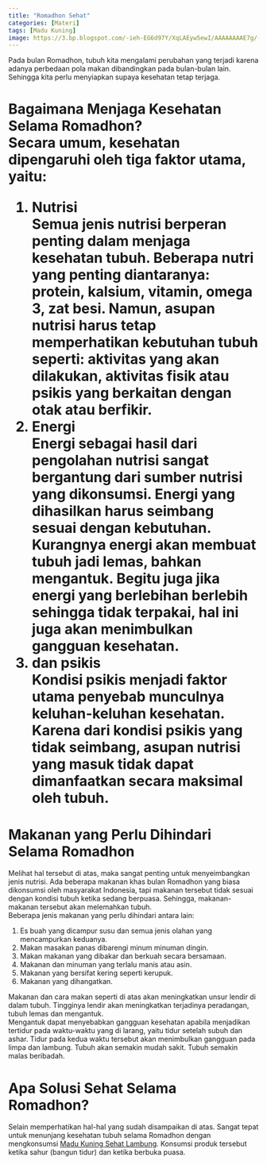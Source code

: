 ```yaml
---
title: "Romadhon Sehat"
categories: [Materi]
tags: [Madu Kuning]
image: https://3.bp.blogspot.com/-ieh-EG6d97Y/XqLAEyw5ewI/AAAAAAAAE7g/-cM1QdvStDcr2aZARiNcAmRpZa_lbmSwgCPcBGAsYHg/s1600/202004-mho-romadhon-sehat.png
---
```


<div>Pada bulan Romadhon, tubuh kita mengalami perubahan yang terjadi karena adanya perbedaan pola makan dibandingkan pada bulan-bulan lain. Sehingga kita perlu menyiapkan supaya kesehatan tetap terjaga.</div>

<h1>Bagaimana Menjaga Kesehatan Selama Romadhon?

<div>Secara umum, kesehatan dipengaruhi oleh tiga faktor utama, yaitu:</div>

<ol><li>Nutrisi
<div>Semua jenis nutrisi berperan penting dalam menjaga kesehatan tubuh. Beberapa nutri yang penting diantaranya: protein, kalsium, vitamin, omega 3, zat besi. Namun, asupan nutrisi harus tetap memperhatikan kebutuhan tubuh seperti: aktivitas yang akan dilakukan, aktivitas fisik atau psikis yang berkaitan dengan otak atau berfikir.</div></li>
<li>Energi
<div>Energi sebagai hasil dari pengolahan nutrisi sangat bergantung dari sumber nutrisi yang dikonsumsi. Energi yang dihasilkan harus seimbang sesuai dengan kebutuhan. Kurangnya energi akan membuat tubuh jadi lemas, bahkan mengantuk. Begitu juga jika energi yang berlebihan berlebih sehingga tidak terpakai, hal ini juga akan menimbulkan gangguan kesehatan.</div></li>
<li>dan psikis
<div>Kondisi psikis menjadi faktor utama penyebab munculnya keluhan-keluhan kesehatan. Karena dari kondisi psikis yang tidak seimbang, asupan nutrisi yang masuk tidak dapat dimanfaatkan secara maksimal oleh tubuh.</div></li></ol>

<h1>Makanan yang Perlu Dihindari Selama Romadhon</h1>

<div>Melihat hal tersebut di atas, maka sangat penting untuk menyeimbangkan jenis nutrisi. Ada beberapa makanan khas bulan Romadhon yang biasa dikonsumsi oleh masyarakat Indonesia, tapi makanan tersebut tidak sesuai dengan kondisi tubuh ketika sedang berpuasa. Sehingga, makanan-makanan tersebut akan melemahkan tubuh.</div>

<div>Beberapa jenis makanan yang perlu dihindari antara lain:</div>

<ol>
<li>Es buah yang dicampur susu dan semua jenis olahan yang mencampurkan keduanya.</li>
<li>Makan masakan panas dibarengi minum minuman dingin.</li>
<li>Makan makanan yang dibakar dan berkuah secara bersamaan.</li>
<li>Makanan dan minuman yang terlalu manis atau asin.</li>
<li>Makanan yang bersifat kering seperti kerupuk.</li>
<li>Makanan yang dihangatkan.</li>
</ol>

<div>Makanan dan cara makan seperti di atas akan meningkatkan unsur lendir di dalam tubuh. Tingginya lendir akan meningkatkan terjadinya peradangan, tubuh lemas dan mengantuk.</div>

<div>Mengantuk dapat menyebabkan gangguan kesehatan apabila menjadikan tertidur pada waktu-waktu yang di larang, yaitu tidur setelah subuh dan ashar. Tidur pada kedua waktu tersebut akan menimbulkan gangguan pada limpa dan lambung. Tubuh akan semakin mudah sakit. Tubuh semakin malas beribadah.</div>

<h1>Apa Solusi Sehat Selama Romadhon?</h1>

<div>Selain memperhatikan hal-hal yang sudah disampaikan di atas. Sangat tepat untuk menunjang kesehatan tubuh selama Romadhon dengan mengkonsumsi <a href="/posts/madu-kuning-sehat-lambung-wk6" title="Madu Kuning Sehat Lambung">Madu Kuning Sehat Lambung</a>. Konsumsi produk tersebut ketika sahur (bangun tidur) dan ketika berbuka puasa.</div>